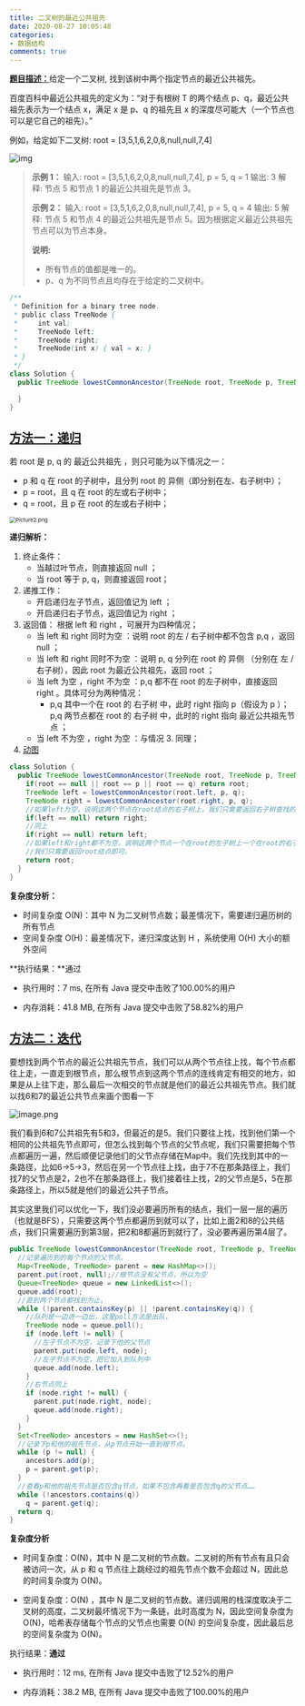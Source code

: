 ```yaml
---
title: 二叉树的最近公共祖先
date: 2020-08-27 10:05:48
categories:
- 数据结构
comments: true
---
```


[**题目描述：**](https://leetcode-cn.com/problems/lowest-common-ancestor-of-a-binary-tree/)给定一个二叉树, 找到该树中两个指定节点的最近公共祖先。

百度百科中最近公共祖先的定义为：“对于有根树 T 的两个结点 p、q，最近公共祖先表示为一个结点 x，满足 x 是 p、q 的祖先且 x 的深度尽可能大（一个节点也可以是它自己的祖先）。”

<!-- more -->

例如，给定如下二叉树:  root = [3,5,1,6,2,0,8,null,null,7,4]

![img](https://assets.leetcode-cn.com/aliyun-lc-upload/uploads/2018/12/15/binarytree.png)

> **示例 1：**
> 输入: root = [3,5,1,6,2,0,8,null,null,7,4], p = 5, q = 1
> 输出: 3
> 解释: 节点 5 和节点 1 的最近公共祖先是节点 3。
>
> **示例 2：**
> 输入: root = [3,5,1,6,2,0,8,null,null,7,4], p = 5, q = 4
> 输出: 5
> 解释: 节点 5 和节点 4 的最近公共祖先是节点 5。因为根据定义最近公共祖先节点可以为节点本身。
>
> **说明:**
>
> -  所有节点的值都是唯一的。
> - p、q 为不同节点且均存在于给定的二叉树中。

```java
/**
 * Definition for a binary tree node.
 * public class TreeNode {
 *     int val;
 *     TreeNode left;
 *     TreeNode right;
 *     TreeNode(int x) { val = x; }
 * }
 */
class Solution {
  public TreeNode lowestCommonAncestor(TreeNode root, TreeNode p, TreeNode q) {

  }
}
```



## [方法一：递归](https://leetcode-cn.com/problems/lowest-common-ancestor-of-a-binary-tree/solution/236-er-cha-shu-de-zui-jin-gong-gong-zu-xian-hou-xu/)

若 root 是 p, q 的 最近公共祖先 ，则只可能为以下情况之一：

- p 和 q 在 root 的子树中，且分列 root 的 异侧（即分别在左、右子树中）；
- p = root，且 q 在 root 的左或右子树中；
- q = root，且 p 在 root 的左或右子树中；

<img src="https://pic.leetcode-cn.com/e48705d412500d43fa81c1d8fdd107bb2d0c7dfa12bdc588cd88f481b4b9f7d8-Picture2.png" alt="Picture2.png" style="zoom:67%;" />

**递归解析：**

1. 终止条件：
   - 当越过叶节点，则直接返回 null ；
   - 当 root 等于 p, q，则直接返回 root；
2. 递推工作：
     - 开启递归左子节点，返回值记为 left ；
     - 开启递归右子节点，返回值记为 right ；
3. 返回值： 根据 left 和 right ，可展开为四种情况；
     - 当 left 和 right 同时为空 ：说明 root 的左 / 右子树中都不包含 p,q ，返回 null ；
     - 当 left 和 right 同时不为空 ：说明 p, q 分列在 root 的 异侧 （分别在 左 / 右子树），因此 root 为最近公共祖先，返回 root ；
     - 当 left 为空 ，right 不为空 ：p,q 都不在 root 的左子树中，直接返回 right 。具体可分为两种情况：
       - p,q 其中一个在 root 的 右子树 中，此时 right 指向 p（假设为 p ）；
         p,q 两节点都在 root 的 右子树 中，此时的 right 指向 最近公共祖先节点 ；
     - 当 left 不为空 ，right 为空 ：与情况 3. 同理；
4. [动图](https://leetcode-cn.com/problems/er-cha-shu-de-zui-jin-gong-gong-zu-xian-lcof/solution/mian-shi-ti-68-ii-er-cha-shu-de-zui-jin-gong-gon-7/)

```java
class Solution {
  public TreeNode lowestCommonAncestor(TreeNode root, TreeNode p, TreeNode q) {
    if(root == null || root == p || root == q) return root;
    TreeNode left = lowestCommonAncestor(root.left, p, q);
    TreeNode right = lowestCommonAncestor(root.right, p, q);
    //如果left为空，说明这两个节点在root结点的右子树上，我们只需要返回右子树查找的结果即可
    if(left == null) return right; 
    //同上
    if(right == null) return left; 
    //如果left和right都不为空，说明这两个节点一个在root的左子树上一个在root的右子树上，
    //我们只需要返回root结点即可。
    return root; 
  }
}
```

**复杂度分析：**

- 时间复杂度 O(N)：其中 N 为二叉树节点数；最差情况下，需要递归遍历树的所有节点
- 空间复杂度 O(H)：最差情况下，递归深度达到 H ，系统使用 O(H) 大小的额外空间

**执行结果：**通过

- 执行用时：7 ms, 在所有 Java 提交中击败了100.00%的用户

- 内存消耗：41.8 MB, 在所有 Java 提交中击败了58.82%的用户



## [方法二：迭代](https://leetcode-cn.com/problems/lowest-common-ancestor-of-a-binary-tree/solution/di-gui-he-fei-di-gui-tu-wen-xiang-jie-by-0422/)

要想找到两个节点的最近公共祖先节点，我们可以从两个节点往上找，每个节点都往上走，一直走到根节点，那么根节点到这两个节点的连线肯定有相交的地方，如果是从上往下走，那么最后一次相交的节点就是他们的最近公共祖先节点。我们就以找6和7的最近公共节点来画个图看一下

![image.png](https://pic.leetcode-cn.com/0f72cfd7bb18b5310a619cbeb313f6c968fdf95d904bafed86018bd429725099-image.png)

我们看到6和7公共祖先有5和3，但最近的是5。我们只要往上找，找到他们第一个相同的公共祖先节点即可，但怎么找到每个节点的父节点呢，我们只需要把每个节点都遍历一遍，然后顺便记录他们的父节点存储在Map中。我们先找到其中的一条路径，比如6→5→3，然后在另一个节点往上找，由于7不在那条路径上，我们找7的父节点是2，2也不在那条路径上，我们接着往上找，2的父节点是5，5在那条路径上，所以5就是他们的最近公共子节点。

其实这里我们可以优化一下，我们没必要遍历所有的结点，我们一层一层的遍历（也就是BFS），只需要这两个节点都遍历到就可以了，比如上面2和8的公共结点，我们只需要遍历到第3层，把2和8都遍历到就行了，没必要再遍历第4层了。

```java
public TreeNode lowestCommonAncestor(TreeNode root, TreeNode p, TreeNode q) {
  //记录遍历到的每个节点的父节点。
  Map<TreeNode, TreeNode> parent = new HashMap<>();
  parent.put(root, null);//根节点没有父节点，所以为空
  Queue<TreeNode> queue = new LinkedList<>();
  queue.add(root);
  //直到两个节点都找到为止。
  while (!parent.containsKey(p) || !parent.containsKey(q)) {
    //队列是一边进一边出，这里poll方法是出队，
    TreeNode node = queue.poll();
    if (node.left != null) {
      //左子节点不为空，记录下他的父节点
      parent.put(node.left, node);
      //左子节点不为空，把它加入到队列中
      queue.add(node.left);
    }
    //右节点同上
    if (node.right != null) {
      parent.put(node.right, node);
      queue.add(node.right);
    }
  }
  Set<TreeNode> ancestors = new HashSet<>();
  //记录下p和他的祖先节点，从p节点开始一直到根节点。
  while (p != null) {
    ancestors.add(p);
    p = parent.get(p);
  }
  //查看p和他的祖先节点是否包含q节点，如果不包含再看是否包含q的父节点……
  while (!ancestors.contains(q))
    q = parent.get(q);
  return q;
}
```

**复杂度分析**

- 时间复杂度：O(N)，其中 N 是二叉树的节点数。二叉树的所有节点有且只会被访问一次，从 p 和 q 节点往上跳经过的祖先节点个数不会超过 N，因此总的时间复杂度为 O(N)。

- 空间复杂度：O(N) ，其中 N 是二叉树的节点数。递归调用的栈深度取决于二叉树的高度，二叉树最坏情况下为一条链，此时高度为 N，因此空间复杂度为 O(N)，哈希表存储每个节点的父节点也需要 O(N) 的空间复杂度，因此最后总的空间复杂度为 O(N)。

执行结果：**通过**

- 执行用时：12 ms, 在所有 Java 提交中击败了12.52%的用户

- 内存消耗：38.2 MB, 在所有 Java 提交中击败了100.00%的用户

